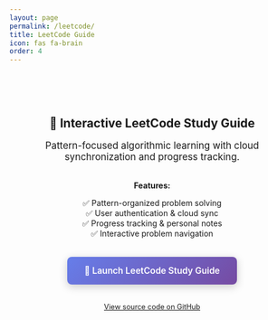 ```yaml
---
layout: page
permalink: /leetcode/
title: LeetCode Guide
icon: fas fa-brain
order: 4
---
```


<div style="text-align: center; padding: 3rem;">
  <h2>🧠 Interactive LeetCode Study Guide</h2>
  <p style="font-size: 1.2em; margin-bottom: 2rem;">
    Pattern-focused algorithmic learning with cloud synchronization and progress tracking.
  </p>
  
  <div style="margin-bottom: 2rem;">
    <strong>Features:</strong>
    <ul style="list-style: none; padding: 0;">
      <li>✅ Pattern-organized problem solving</li>
      <li>✅ User authentication & cloud sync</li>
      <li>✅ Progress tracking & personal notes</li>
      <li>✅ Interactive problem navigation</li>
    </ul>
  </div>
  
  <a href="{{ '/leetcode-guide/index.html' | relative_url }}" 
     style="display: inline-block; background: linear-gradient(135deg, #667eea 0%, #764ba2 100%); 
            color: white; padding: 15px 30px; text-decoration: none; border-radius: 8px; 
            font-size: 1.1em; font-weight: 600; box-shadow: 0 4px 15px rgba(0,0,0,0.2);">
    🚀 Launch LeetCode Study Guide
  </a>
  
  <p style="margin-top: 2rem; font-size: 0.9em; color: #666;">
    <a href="https://github.com/{{ site.github_username }}" target="_blank">View source code on GitHub</a>
  </p>
</div>

<style>
.post-title {
  display: none;
}
</style>
